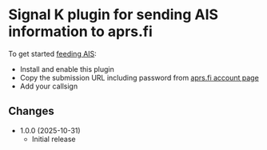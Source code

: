 Signal K plugin for sending AIS information to aprs.fi
======================================================

To get started [feeding AIS](https://aprs.fi/page/ais_feeding):

* Install and enable this plugin
* Copy the submission URL including password from [aprs.fi account page](https://aprs.fi/account/)
* Add your callsign

## Changes

* 1.0.0 (2025-10-31)
  - Initial release
